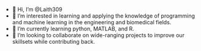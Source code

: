 - 👋 Hi, I’m @Laith309
- 👀 I’m interested in learning and applying the knowledge of programming and machine learning in the engineering and biomedical fields.
- 🌱 I’m currently learning python, MATLAB, and R. 
- 💞️ I’m looking to collaborate on wide-ranging projects to improve our skillsets while contributing back.


<!---
Laith309/Laith309 is a ✨ special ✨ repository because its `README.md` (this file) appears on your GitHub profile.
You can click the Preview link to take a look at your changes.
--->
